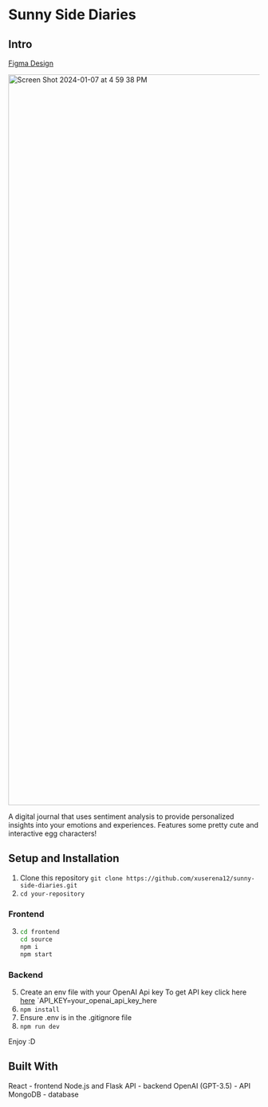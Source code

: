 # Sunny Side Diaries #


## Intro 

[Figma Design](https://www.figma.com/file/Eg1W3VKdVN6m3Zk3W0h1bv/Sunny-Side-Diaries-Design?type=design&node-id=0%3A1&mode=design&t=nqu6ncBZoNGzmK2y-1)

<img width="1465" alt="Screen Shot 2024-01-07 at 4 59 38 PM" src="https://github.com/xuserena12/sunnyside-diaries/assets/84420380/20a10110-1aab-4608-980d-8f7ed4a52910">


A digital journal that uses sentiment analysis to provide personalized insights into your emotions and experiences. Features some pretty cute and interactive egg characters!

## Setup and Installation

1. Clone this repository
   `git clone https://github.com/xuserena12/sunny-side-diaries.git`
2. `cd your-repository`
### Frontend
3.
   ```bash
   cd frontend
   cd source
   npm i
   npm start
   ```
### Backend
5. Create an env file with your OpenAI Api key
   To get API key click here [here](https://platform.openai.com/api-keys)
  `API_KEY=your_openai_api_key_here
6. `npm install`
7. Ensure .env is in the .gitignore file
8. `npm run dev`

Enjoy :D


## Built With
React - frontend
Node.js and Flask API - backend
OpenAI (GPT-3.5) - API
MongoDB - database
